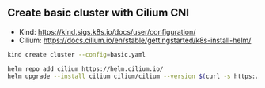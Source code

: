 
## Create basic cluster with Cilium CNI

- Kind: https://kind.sigs.k8s.io/docs/user/configuration/
- Cilium: https://docs.cilium.io/en/stable/gettingstarted/k8s-install-helm/

```bash
kind create cluster --config=basic.yaml

helm repo add cilium https://helm.cilium.io/
helm upgrade --install cilium cilium/cilium --version $(curl -s https://raw.githubusercontent.com/cilium/cilium/master/stable.txt) --namespace kube-system --set hubble.enabled=true
```